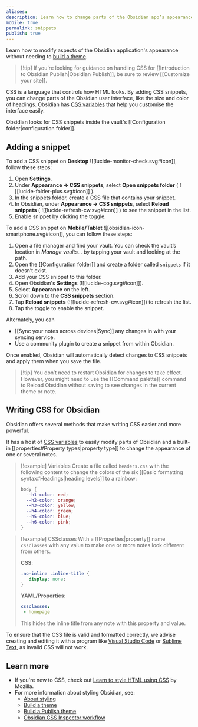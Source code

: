 ```yaml
---
aliases: 
description: Learn how to change parts of the Obsidian app’s appearance without creating a full theme.
mobile: true
permalink: snippets
publish: true
---
```

Learn how to modify aspects of the Obsidian application's appearance without needing to [build a theme](https://docs.obsidian.md/Themes/App+themes/Build+a+theme). 

> [!tip] If you're looking for guidance on handling CSS for [[Introduction to Obsidian Publish|Obsidian Publish]], be sure to review [[Customize your site]].

CSS is a language that controls how HTML looks. By adding CSS snippets, you can change parts of the Obsidian user interface, like the size and color of headings. Obsidian has [CSS variables](https://docs.obsidian.md/Reference/CSS+variables/CSS+variables) that help you customise the interface easily.

Obsidian looks for CSS snippets inside the vault's [[Configuration folder|configuration folder]].

## Adding a snippet

To add a CSS snippet on **Desktop** ![[lucide-monitor-check.svg#icon]], follow these steps:

1. Open **Settings**.
2. Under **Appearance → CSS snippets**, select **Open snippets folder** ( ![[lucide-folder-plus.svg#icon]] ).
3. In the snippets folder, create a CSS file that contains your snippet.
4. In Obsidian, under **Appearance → CSS snippets**, select **Reload snippets** ( ![[lucide-refresh-cw.svg#icon]] ) to see the snippet in the list.
5. Enable snippet by clicking the toggle.

To add a CSS snippet on **Mobile/Tablet** ![[obsidian-icon-smartphone.svg#icon]], you can follow these steps:

1. Open a file manager and find your vault. You can check the vault’s location in _Manage vaults…_ by tapping your vault and looking at the path.
2. Open the [[Configuration folder]] and create a folder called `snippets` if it doesn’t exist.
3. Add your CSS snippet to this folder.
4. Open Obsidian's **Settings** (![[lucide-cog.svg#icon]]).
5. Select **Appearance** on the left.
6. Scroll down to the **CSS snippets** section.
7. Tap **Reload snippets** (![[lucide-refresh-cw.svg#icon]]) to refresh the list.
8. Tap the toggle to enable the snippet.

Alternately, you can
- [[Sync your notes across devices|Sync]] any changes in with your syncing service.
- Use a community plugin to create a snippet from within Obsidian. 

Once enabled, Obsidian will automatically detect changes to CSS snippets and apply them when you save the file. 

> [!tip] You don’t need to restart Obsidian for changes to take effect. However, you might need to use the [[Command palette]] command to Reload Obsidian without saving to see changes in the current theme or note.

## Writing CSS for Obsidian

Obsidian offers several methods that make writing CSS easier and more powerful.

It has a host of [CSS variables](https://docs.obsidian.md/Reference/CSS+variables/CSS+variables) to easily modify parts of Obsidian and a built-in [[properties#Property types|property type]] to change the appearance of one or several notes.

> [!example] Variables
> Create a file called `headers.css` with the following content to change the colors of the six [[Basic formatting syntax#Headings|heading levels]] to a rainbow:
>
> ```css
> body {
>   --h1-color: red;
>   --h2-color: orange;
>   --h3-color: yellow;
>   --h4-color: green;
>   --h5-color: blue;
>   --h6-color: pink;
> }
> ```

> [!example] CSSclasses
> With a [[Properties|property]] name `cssclasses` with any value to make one or more notes look different from others.
> 
> **CSS**:
> ```css
> .no-inline .inline-title {
>    display: none;
> }
> ```
> 
> **YAML/Properties**:
> ```yaml
> cssclasses:
>  - homepage
> ```
> 
> This hides the inline title from any note with this property and value.

To ensure that the CSS file is valid and formatted correctly, we advise creating and editing it with a program like [Visual Studio Code](https://visualstudio.microsoft.com/) or [Sublime Text](https://www.sublimetext.com/), as invalid CSS will not work.

## Learn more

- If you're new to CSS, check out [Learn to style HTML using CSS](https://developer.mozilla.org/en-US/docs/Learn/CSS) by Mozilla.
- For more information about styling Obsidian, see:
  - [About styling](https://docs.obsidian.md/Reference/CSS+variables/About+styling)
  - [Build a theme](https://docs.obsidian.md/Themes/App+themes/Build+a+theme)
  - [Build a Publish theme](https://docs.obsidian.md/Themes/Obsidian+Publish+themes/Build+a+Publish+theme)
  - [Obsidian CSS Inspector workflow](https://forum.obsidian.md/t/obsidian-css-inspector-workflow/58178)

